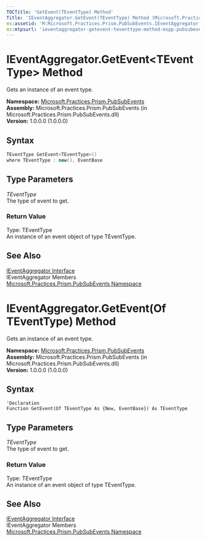 ```yaml
---
TOCTitle: 'GetEvent(TEventType) Method'
Title: 'IEventAggregator.GetEvent(TEventType) Method (Microsoft.Practices.Prism.PubSubEvents)'
ms:assetid: 'M:Microsoft.Practices.Prism.PubSubEvents.IEventAggregator.GetEvent\`\`1'
ms:mtpsurl: 'ieventaggregator-getevent-teventtype-method-mspp-pubsubevents.md'
---
```


# IEventAggregator.GetEvent&lt;TEventType&gt; Method

Gets an instance of an event type.

**Namespace:** [Microsoft.Practices.Prism.PubSubEvents](/patterns-practices/reference/mspp-mvvm-namespace)  
**Assembly:** Microsoft.Practices.Prism.PubSubEvents (in Microsoft.Practices.Prism.PubSubEvents.dll)  
**Version:** 1.0.0.0 (1.0.0.0)

## Syntax

```C#  
TEventType GetEvent<TEventType>()
where TEventType : new(), EventBase
```

## Type Parameters

*TEventType*  
The type of event to get.

### Return Value

Type: TEventType  
An instance of an event object of type TEventType.

## See Also

[IEventAggregator Interface](/patterns-practices/reference/bindablebase-class-mspp-mvvm)  
IEventAggregator Members  
[Microsoft.Practices.Prism.PubSubEvents Namespace](/patterns-practices/reference/mspp-mvvm-namespace)  

# IEventAggregator.GetEvent(Of TEventType) Method

Gets an instance of an event type.

**Namespace:** [Microsoft.Practices.Prism.PubSubEvents](/patterns-practices/reference/mspp-mvvm-namespace)  
**Assembly:** Microsoft.Practices.Prism.PubSubEvents (in Microsoft.Practices.Prism.PubSubEvents.dll)  
**Version:** 1.0.0.0 (1.0.0.0)

## Syntax

```VB  
'Declaration
Function GetEvent(Of TEventType As {New, EventBase}) As TEventType
```

## Type Parameters

*TEventType*  
The type of event to get.

### Return Value

Type: TEventType  
An instance of an event object of type TEventType.

## See Also

[IEventAggregator Interface](/patterns-practices/reference/bindablebase-class-mspp-mvvm)  
IEventAggregator Members  
[Microsoft.Practices.Prism.PubSubEvents Namespace](/patterns-practices/reference/mspp-mvvm-namespace)  